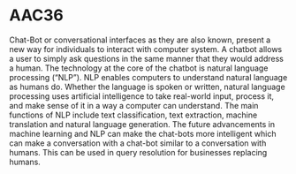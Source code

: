 # AAC36
Chat-Bot or conversational interfaces as they are also known, present a new way for individuals to interact with computer system. A chatbot allows a user to simply ask questions in the same manner that they would
address a human. The technology at the core of the chatbot is natural language processing (“NLP”). NLP enables computers to understand natural language as humans do. Whether the language is spoken or written, natural language processing uses artificial intelligence to take real-world input, process it, and make sense of it in a way a computer can understand. The main functions of NLP include text classification, text extraction, machine translation and natural language generation.
The future advancements in machine learning and NLP can make the chat-bots more intelligent which can make a conversation with a chat-bot similar to a conversation with humans. This can be used in query resolution for businesses replacing humans.
